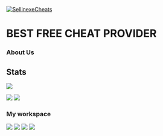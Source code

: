 [![SellinexeCheats](https://i.imgur.com/V7F8c3L.png)](https://github.com/SellinexeCheats) 


# BEST FREE CHEAT PROVIDER

### About Us

## Stats
![](https://komarev.com/ghpvc/?username=SellinexeCheats&color=red&style=for-the-badge)

[![](https://github-readme-stats.vercel.app/api?username=SellinexeCheats&show_icons=true&show_icons=true&title_color=7433FF&icon_color=bb2acf&text_color=b3b3ff&bg_color=0,000000,130F40&hide_border=true)]()
[![](https://github-readme-stats.vercel.app/api/top-langs/?username=SellinexeCheats&title_color=7433FF&icon_color=bb2acf&text_color=b3b3ff&bg_color=0,000000,130F40&hide_border=true&layout=compact&hide=batchfile,c#)]()

### My workspace

![](https://img.shields.io/badge/-Visual%20Studio%20Code-000?style=for-the-badge&logo=Visual%20Studio%20Code&logoColor=white)
![](https://img.shields.io/badge/-Visual%20Studio-000?style=for-the-badge&logo=Visual%20Studio&logoColor=purple)
![](https://img.shields.io/badge/Intellij%20Idea-000?logo=intellij-idea&style=for-the-badge)
![](https://img.shields.io/badge/Github-000?logo=github&style=for-the-badge)